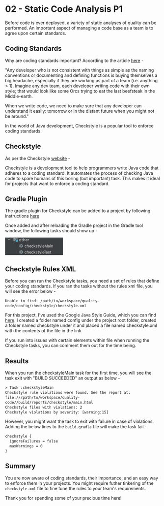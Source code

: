 # 02 - Static Code Analysis P1

Before code is ever deployed, a variety of static analyses of quality can be performed. An important aspect of managing a code base as a team is to agree upon certain standards.

## Coding Standards
Why are coding standards important? According to the article [here](https://medium.com/leafgrowio-engineering/why-is-coding-standards-important-319fce79d1a4) - 

"Any developer who is not consistent with things as simple as the naming conventions or documenting and defining functions is buying themselves a big headache, especially if they are working as part of a team (i.e. anything > 1). Imagine any dev team, each developer writing code with their own style; that would look like some Orcs trying to eat the last beefsteak in the Middle-earth.

When we write code, we need to make sure that any developer can understand it easily: tomorrow or in the distant future when you might not be around."

In the world of Java development, Checkstyle is a popular tool to enforce coding standards.

## Checkstyle

As per the Checkstyle [website](https://checkstyle.sourceforge.io/) -

Checkstyle is a development tool to help programmers write Java code that adheres to a coding standard. It automates the process of checking Java code to spare humans of this boring (but important) task. This makes it ideal for projects that want to enforce a coding standard.

## Gradle Plugin

The gradle plugin for Checkstyle can be added to a project by following instructions [here](https://docs.gradle.org/current/userguide/checkstyle_plugin.html)

Once added and after reloading the Gradle project in the Gradle tool window, the following tasks should show up -

![Checkstyle-Tasks](img/Checkstyle-Tasks.png)

## Checkstyle Rules XML

Before you can run the Checkstyle tasks, you need a set of rules that define your coding standards. If you ran the tasks without the rules xml file, you will see the error below -

```
Unable to find: /path/to/workspace/quality-code/config/checkstyle/checkstyle.xml
```


For this project, I've used the Google Java Style Guide, which you can find [here](https://github.com/checkstyle/checkstyle/blob/master/src/main/resources/google_checks.xml). I created a folder named config under the project root folder, created a folder named checkstyle under it and placed a file named checkstyle.xml with the contents of the file in the link.

If you run into issues with certain elements within file when running the Checkstyle tasks, you can comment them out for the time being.

## Results

When you run the checkstyleMain task for the first time, you will see the task exit with "BUILD SUCCEEDED" an output as below - 

```
> Task :checkstyleMain
Checkstyle rule violations were found. See the report at: file:///path/to/workspace/quality-code//build/reports/checkstyle/main.html
Checkstyle files with violations: 2
Checkstyle violations by severity: [warning:15]
```

However, you might want the task to exit with failure in case of violations. Adding the below lines to the `build.gradle` file will make the task fail - 

```
checkstyle {
  ignoreFailures = false
  maxWarnings = 0
}
```

## Summary 

You are now aware of coding standards, their importance, and an easy way to enforce them in your projects. You might require futher tinkering of the `checkstyle.xml` file to fine tune the rules to your team's requirements. 

Thank you for spending some of your precious time here!